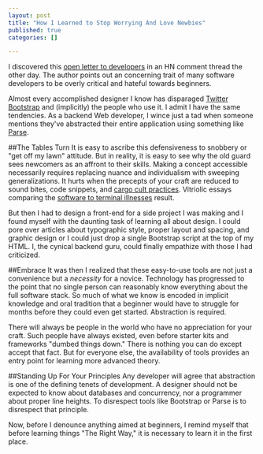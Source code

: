 ```yaml
--- 
layout: post
title: "How I Learned to Stop Worrying And Love Newbies"
published: true
categories: []

---
```


I discovered this [open letter to developers](http://thingist.com/t/item/4372/) in an HN comment thread the other day. The author points out an concerning trait of many software developers to be overly critical and hateful towards beginners.

Almost every accomplished designer I know has disparaged [Twitter Bootstrap](http://twitter.github.com/bootstrap/) and (implicitly) the people who use it. I admit I have the same tendencies. As a backend Web developer, I wince just a tad when someone mentions they've abstracted their entire application using something like [Parse](https://parse.com/?IStillLoveYouParse).

##The Tables Turn
It is easy to ascribe this defensiveness to snobbery or "get off my lawn" attitude. But in reality, it is easy to see why the old guard sees newcomers as an affront to their skills. Making a concept accessible necessarily requires replacing nuance and individualism with sweeping generalizations. It hurts when the precepts of your craft are reduced to sound bites, code snippets, and [cargo cult practices](http://en.wikipedia.org/wiki/Cargo_cult). Vitriolic essays comparing the [software to terminal illnesses](http://teddziuba.com/2011/10/node-js-is-cancer.html) result.

But then I had to design a front-end for a side project I was making and I found myself with the daunting task of learning all about design. I could pore over articles about typographic style, proper layout and spacing, and graphic design or I could just drop a single Bootstrap script at the top of my HTML. I, the cynical backend guru, could finally empathize with those I had criticized.

##Embrace
It was then I realized that these easy-to-use tools are not just a convenience but a *necessity* for a novice. Technology has progressed to the point that no single person can reasonably know everything about the full software stack. So much of what we know is encoded in implicit knowledge and oral tradition that a beginner would have to struggle for months before they could even get started. Abstraction is required.

There will always be people in the world who have no appreciation for your craft. Such people have always existed, even before starter kits and frameworks "dumbed things down." There is nothing you can do except accept that fact. But for everyone else, the availability of tools provides an entry point for learning more advanced theory. 

##Standing Up For Your Principles
Any developer will agree that abstraction is one of the defining tenets of development. A designer should not be expected to know about databases and concurrency, nor a programmer about proper line heights. To disrespect tools like Bootstrap or Parse is to disrespect that principle.

Now, before I denounce anything aimed at beginners, I remind myself that before learning things "The Right Way," it is necessary to learn it in the first place.